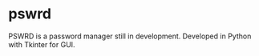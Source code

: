 # pswrd

PSWRD is a password manager still in development. 
Developed in Python with Tkinter for GUI.
